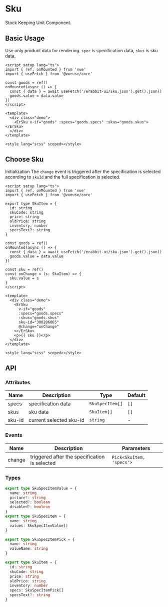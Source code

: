 # Sku

Stock Keeping Unit Component.

## Basic Usage

Use only product data for rendering. `spec` is specification data, `skus` is sku data.

```vue preview
<script setup lang="ts">
import { ref, onMounted } from 'vue'
import { useFetch } from '@vueuse/core'

const goods = ref()
onMounted(async () => {
  const { data } = await useFetch('/erabbit-ui/sku.json').get().json()
  goods.value = data.value
})
</script>

<template>
  <div class="demo">
    <ErSku v-if="goods" :specs="goods.specs" :skus="goods.skus"></ErSku>
  </div>
</template>

<style lang="scss" scoped></style>
```

## Choose Sku

Initialization The `change` event is triggered after the specification is selected according to `skuId` and the full specification is selected.

```vue preview
<script setup lang="ts">
import { ref, onMounted } from 'vue'
import { useFetch } from '@vueuse/core'

export type SkuItem = {
  id: string
  skuCode: string
  price: string
  oldPrice: string
  inventory: number
  specsText?: string
}

const goods = ref()
onMounted(async () => {
  const { data } = await useFetch('/erabbit-ui/sku.json').get().json()
  goods.value = data.value
})

const sku = ref()
const onChange = (s: SkuItem) => {
  sku.value = s
}
</script>

<template>
  <div class="demo">
    <ErSku
      v-if="goods"
      :specs="goods.specs"
      :skus="goods.skus"
      sku-id="300206065"
      @change="onChange"
    ></ErSku>
    <p>{{ sku }}</p>
  </div>
</template>

<style lang="scss" scoped></style>
```

## API

### Attributes

| Name   | Description             | Type            | Default |
| ------ | ----------------------- | --------------- | ------- |
| specs  | specification data      | `SkuSpecItem[]` | `[]`    |
| skus   | sku data                | `SkuItem[]`     | `[]`    |
| sku-id | current selected sku-id | `string`        | -       |

### Events

| Name   | Description                                   | Parameters               |
| ------ | --------------------------------------------- | ------------------------ |
| change | triggered after the specification is selected | `Pick<SkuItem, 'specs'>` |

### Types

```ts
export type SkuSpecItemValue = {
  name: string
  picture?: string
  selected?: boolean
  disabled?: boolean
}
export type SkuSpecItem = {
  name: string
  values: SkuSpecItemValue[]
}

export type SkuSpecItemPick = {
  name: string
  valueName: string
}

export type SkuItem = {
  id: string
  skuCode: string
  price: string
  oldPrice: string
  inventory: number
  specs: SkuSpecItemPick[]
  specsText?: string
}
```
